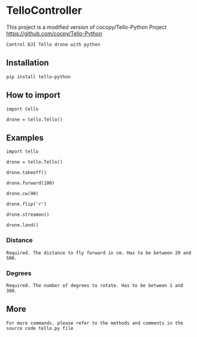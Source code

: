 # TelloController

This project is a modified version of cocopy/Tello-Python Project
https://github.com/cocpy/Tello-Python

    Control DJI Tello drone with python


## Installation
    pip install tello-python


## How to import
    import tello
    
    drone = tello.Tello()


## Examples
    import tello
    
    drone = tello.Tello()
    
    drone.takeoff()
    
    drone.forward(100)
    
    drone.cw(90)
    
    drone.flip('r')
    
    drone.streamon()
    
    drone.land()
    

### Distance
    Required. The distance to fly forward in cm. Has to be between 20 and 500.


### Degrees
    Required. The number of degrees to rotate. Has to be between 1 and 360.


## More
    For more commands, please refer to the methods and comments in the source code tello.py file